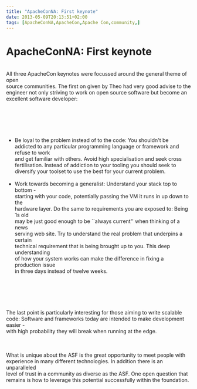 ```yaml
---
title: "ApacheConNA: First keynote"
date: 2013-05-09T20:13:51+02:00
tags: [ApacheConNA,ApacheCon,Apache Con,community,]
---
```


# ApacheConNA: First keynote


<P><br>All three ApacheCon keynotes were focussed around the general theme of open<br>source communities. The first on 
given by Theo had very good advise to the<br>engineer not only striving to work on open source software but become 
an<br>excellent software developer:<br><br><P><br><br><UL><br><LI>Be loyal to the problem instead of to the code: You 
shouldn't be<br>addicted to any particular programming language or framework and refuse to work<br>and get familiar 
with others. Avoid high specialisation and seek cross<br>fertilisation. Instead of addiction to your tooling you should 
seek to<br>diversify your toolset to use the best for your current problem.<br></LI><br><LI>Work towards becoming a 
generalist: Understand your stack top to bottom -<br>starting with your code, potentially passing the VM it runs in up 
down to the<br>hardware layer. Do the same to requirements you are exposed to: Being 1s old<br>may be just good enough 
to be ``always current'' when thinking of a news<br>serving web site. Try to understand the real problem that underpins 
a certain<br>technical requirement that is being brought up to you. This deep understanding<br>of how your system works 
can make the difference in fixing a production issue<br>in three days instead of twelve 
weeks.<br></LI><br></UL><br><br><P><br>The last point is particularly interesting for those aiming to write 
scalable<br>code: Software and frameworks today are intended to make development easier -<br>with high probability they 
will break when running at the edge.<br><br><P><br>What is unique about the ASF is the great opportunity to meet people 
with<br>experience in many different technologies. In addition there is an unparalleled<br>level of trust in a 
community as diverse as the ASF. One open question that<br>remains is how to leverage this potential successfully 
within the foundation.<br><br><P><br>
